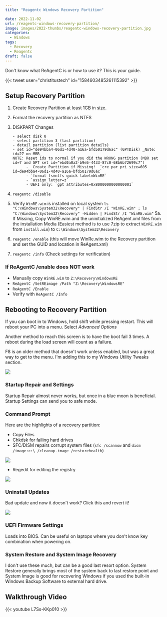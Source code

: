 ```yaml
---
title: "Reagentc Windows Recovery Partition"

date: 2022-11-02
url: /reagentc-windows-recovery-partition/
image: images/2022-thumbs/reagentc-windows-recovery-partition.jpg
categories:
  - Windows
tags:
  - Recovery
  - Reagentc
draft: false
---
```

Don't know what ReAgentC is or how to use it? This is your guide.
<!--more-->

{{< tweet user="christitustech" id="1584603485261115392" >}}

## Setup Recovery Partition

1. Create Recovery Partition at least 1GB in size.
2. Format the recovery partition as NTFS
3. DISKPART Changes

  	   - select disk 0
  	   - select partition 3 (last partition)
  	   - detail partition (list partition details)
  	   - set id="de94bba4-06d1-4d40-a16a-bfd50179d6ac" (GPTDisk) _Note: id=27 on MBR_
  	   NOTE: Reset ids to normal if you did the WRONG partition (MBR set id=7 and GPT set id="ebd0a0a2-b9e5-4433-87c0-68b6b72699c7")
			 - _Create Partition if Missing!_ `cre par pri size=605 id=de94bba4-06d1-4d40-a16a-bfd50179d6ac`
			 - `format fs=ntfs quick label=WinRE`
			 - `assign letter=z`
			 - UEFI only: `gpt attributes=0x8000000000000001`

4. `reagentc /disable`
5. Verify `WinRE.wim` is installed on local system `ls "C:\Windows\System32\Recovery" | FindStr /I "WinRE.wim" ; ls "C:\Windows\System32\Recovery" -Hidden | FindStr /I "WinRE.wim"`
5a. If Missing, Copy WinRE.wim and the uninitialized ReAgent.xml files from the installation Media (Easiest method is to use 7zip to extract `WinRE.wim` from `install.wim`) to `C:\Windows\System32\Recovery`
6. `reagentc /enable` (this will move WinRe.wim to the Recovery partition and set the GUID and location in ReAgent.xml)
7. `reagentc /info` (Check settings for verification)

### If ReAgentC /enable does NOT work

- Manually copy `WinRE.wim` to `Z:\Recovery\WindowsRE`
- `ReAgentC /SetREimage /Path "Z:\Recovery\WindowsRE"`
- `ReAgentC /Enable`
- Verify with `ReAgentC /Info`

## Rebooting to Recovery Partition

If you can boot in to Windows, hold shift while pressing restart. This will reboot your PC into a menu. Select *Advanced Options*

Another method to reach this screen is to have the boot fail 3 times. A reboot during the load screen will count as a failure. 

F8 is an older method that doesn't work unless enabled, but was a great way to get to the menu. I'm adding this to my Windows Utility Tweaks section.

![](/images/2022/reagentc-windows-recovery-partition/recovery.png)

### Startup Repair and Settings

Startup Repair almost never works, but once in a blue moon is beneficial. Startup Settings can send you to safe mode.

### Command Prompt

Here are the highlights of a recovery partition:

- Copy Files
- Chkdsk for failing hard drives
- SFC/DISM repairs corrupt system files (`sfc /scannow` and `dism /image:c:\ /cleanup-image /restorehealth`)

![](/images/2022/reagentc-windows-recovery-partition/sfc.png)

- Regedit for editing the registry

![](/images/2022/reagentc-windows-recovery-partition/regedit.png)

### Uninstall Updates

Bad update and now it doesn't work? Click this and revert it!

![](/images/2022/reagentc-windows-recovery-partition/updates.png)

### UEFI Firmware Settings

Loads into BIOS. Can be useful on laptops where you don't know key combination when powering on.

### System Restore and System Image Recovery

I don't use these much, but can be a good last resort option. System Restore generally brings most of the system back to last restore point and System Image is good for recovering Windows if you used the built-in Windows Backup Software to external hard drive.

## Walkthrough Video

{{< youtube L7Ss-KKp010 >}}

